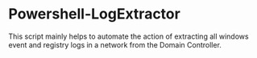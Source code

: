 # Powershell-LogExtractor

This script mainly helps to automate the action of extracting all windows event and registry logs in a network from the Domain Controller.
